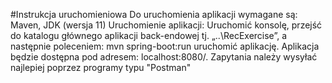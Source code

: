 #Instrukcja uruchomieniowa
Do uruchomienia aplikacji wymagane są: Maven, JDK (wersja 11)
Uruchomienie aplikacji:
Uruchomić konsolę, przejść do katalogu głównego aplikacji back-endowej tj.
„..\RecExercise”, a następnie poleceniem: mvn spring-boot:run uruchomić aplikację.
Aplikacja będzie dostępna pod adresem: localhost:8080/.
Zapytania należy wysyłać najlepiej poprzez programy typu "Postman"

